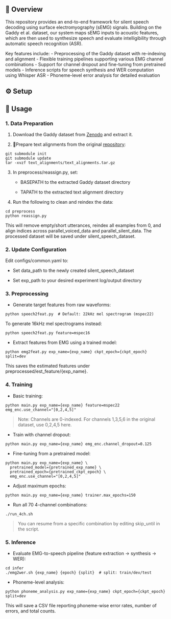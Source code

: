 ## **📌 Overview**
This repository provides an end-to-end framework for silent speech decoding using surface electromyography (sEMG) signals. Building on the Gaddy et al. dataset, our system maps sEMG inputs to acoustic features, which are then used to synthesize speech and evaluate intelligibility through automatic speech recognition (ASR).

Key features include:
	- Preprocessing of the Gaddy dataset with re-indexing and alignment
	- Flexible training pipelines supporting various EMG channel combinations
	- Support for channel dropout and fine-tuning from pretrained models
	- Inference scripts for speech synthesis and WER computation using Whisper ASR
	- Phoneme-level error analysis for detailed evaluation
 
## ⚙️ Setup

## **🚀 Usage**

### **1. Data Preparation**

1. Download the Gaddy dataset from [Zenodo](https://doi.org/10.5281/zenodo.4064408) and extract it.
    
2. Prepare text alignments from the original [repository](https://github.com/dgaddy/silent_speech):
    
```
git submodule init
git submodule update
tar -xvzf text_alignments/text_alignments.tar.gz
```

3. In preprocess/reassign.py, set:
    
    - BASEPATH to the extracted Gaddy dataset directory
        
    - TAPATH to the extracted text alignment directory
        
    
4. Run the following to clean and reindex the data:
    

```
cd preprocess
python reassign.py
```

This will remove empty/short utterances, reindex all examples from 0, and align indices across parallel_voiced_data and parallel_silent_data. The processed dataset will be saved under silent_speech_dataset.

  
### **2. Update Configuration**

Edit configs/common.yaml to:

- Set data_path to the newly created silent_speech_dataset
    
- Set exp_path to your desired experiment log/output directory
    

  

### **3. Preprocessing**

- Generate target features from raw waveforms:
    

```
python speech2feat.py  # Default: 22kHz mel spectrogram (mspec22)
```

To generate 16kHz mel spectrograms instead:

```
python speech2feat.py feature=mspec16
```

- Extract features from EMG using a trained model:
    

```
python emg2feat.py exp_name={exp_name} ckpt_epoch={ckpt_epoch} split=dev
```

This saves the estimated features under preprocessed/est_feature/{exp_name}.

  

### **4. Training**

- Basic training:

```
python main.py exp_name={exp_name} feature=mspec22 emg_enc.use_channel="[0,2,4,5]"
```

> Note: Channels are 0-indexed. For channels 1,3,5,6 in the original dataset, use 0,2,4,5 here.

  

- Train with channel dropout:
    

```
python main.py exp_name={exp_name} emg_enc.channel_dropout=0.125
```

- Fine-tuning from a pretrained model:
    

```
python main.py exp_name={exp_name} \
  pretrained_model={pretrained_exp_name} \
  pretrained_epoch={pretrained_ckpt_epoch} \
  emg_enc.use_channel="[0,2,4,5]"
```

- Adjust maximum epochs:
    

```
python main.py exp_name={exp_name} trainer.max_epochs=150
```

- Run all 70 4-channel combinations:
    

```
./run_4ch.sh
```

> You can resume from a specific combination by editing skip_until in the script.

  

### **5. Inference**

- Evaluate EMG-to-speech pipeline (feature extraction → synthesis → WER):
    

```
cd infer
./emg2wer.sh {exp_name} {epoch} {split}  # split: train/dev/test
```

- Phoneme-level analysis:
    

```
python phoneme_analysis.py exp_name={exp_name} ckpt_epoch={ckpt_epoch} split=dev
```

This will save a CSV file reporting phoneme-wise error rates, number of errors, and total counts.
